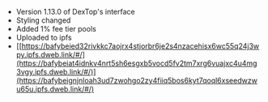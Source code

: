 - Version 1.13.0 of DexTop's interface
- Styling changed
- Added 1% fee tier pools
- Uploaded to ipfs
- [[https://bafybeied32rivkkc7aojrx4stjorbr6je2s4nzacehisx6wc55q24j3wpy.ipfs.dweb.link/#/](https://bafybeiat4idnkv4nrt5sh6esgxb5vocd5fv2tm7xrg6vuajxc4u4mg3vgy.ipfs.dweb.link/#/)](https://bafybeignjnloah3ud7zwohgo2zy4fiiq5bos6kyt7qoql6xseedwzwu65u.ipfs.dweb.link/#/)
